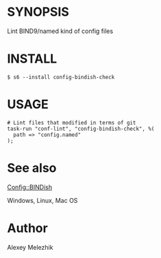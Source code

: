 # SYNOPSIS

Lint BIND9/named kind of config files

# INSTALL

    $ s6 --install config-bindish-check

# USAGE

    # Lint files that modified in terms of git
    task-run "conf-lint", "config-bindish-check", %(
      path => "config.named"
    );

# See also

[Config::BINDish](https://github.com/vrurg/raku-Config-BINDish)

Windows, Linux, Mac OS

# Author

Alexey Melezhik

